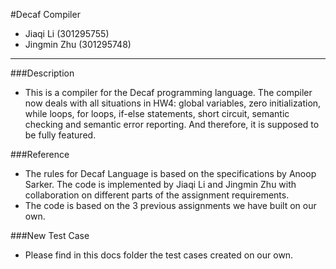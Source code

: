 #Decaf Compiler

* Jiaqi Li (301295755)
* Jingmin Zhu (301295748)

-------------------

###Description
* This is a compiler for the Decaf programming language.
  The compiler now deals with all situations in HW4: global variables, zero initialization, while loops, for loops, if-else statements, short circuit, semantic checking and semantic error reporting. And therefore, it is supposed to be fully featured.

###Reference
* The rules for Decaf Language is based on the specifications by Anoop Sarker. 
The code is implemented by Jiaqi Li and Jingmin Zhu with collaboration on different parts of the assignment requirements.
* The code is based on the 3 previous assignments we have built on our own.

###New Test Case
* Please find in this docs folder the test cases created on our own.